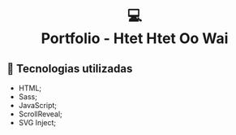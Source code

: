 <h1 align="center">
  💻<br>Portfolio - Htet Htet Oo Wai
</h1>

## 💼 Tecnologias utilizadas

- HTML;
- Sass;
- JavaScript;
- ScrollReveal;
- SVG Inject;
